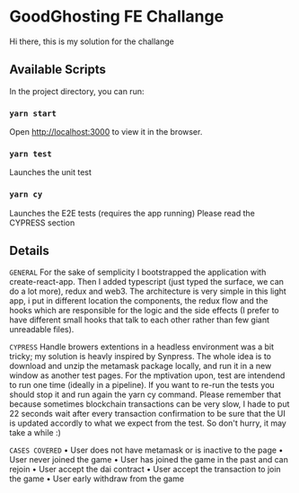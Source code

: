 # GoodGhosting FE Challange

Hi there, this is my solution for the challange

## Available Scripts

In the project directory, you can run:

### `yarn start`

Open [http://localhost:3000](http://localhost:3000) to view it in the browser.

### `yarn test`

Launches the unit test

### `yarn cy`

Launches the E2E tests (requires the app running)
Please read the CYPRESS section

## Details

`GENERAL`
For the sake of semplicity I bootstrapped the application with create-react-app. Then I added
typescript (just typed the surface, we can do a lot more), redux and web3.
The architecture is very simple in this light app, i put in different location the components,
the redux flow and the hooks which are responsible for the logic and the side effects (I prefer
to have different small hooks that talk to each other rather than few giant unreadable files).

`CYPRESS`
Handle browers extentions in a headless environment was a bit tricky; my solution is heavly
inspired by Synpress. The whole idea is to download and unzip the metamask package locally,
and run it in a new window as another test pages.
For the mptivation upon, test are intendend to run one time (ideally in a pipeline). If you want to re-run the tests you should stop it and run again the yarn cy command.
Please remember that because sometimes blockchain transactions can be very slow, I hade to put 22 seconds wait after every transaction confirmation to be sure that the UI is updated accordly to what we expect from the test. So don't hurry, it may take a while :)

`CASES COVERED`
• User does not have metamask or is inactive to the page
• User never joined the game
• User has joined the game in the past and can rejoin
• User accept the dai contract
• User accept the transaction to join the game
• User early withdraw from the game
